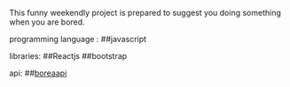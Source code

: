 This funny weekendly project is prepared to suggest you doing something when you are bored.


programming language :
##javascript

libraries:
##Reactjs
##bootstrap

api:
##[boreaapi](https://www.boredapi.com/)
